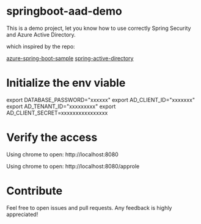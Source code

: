 # springboot-aad-demo

This is a demo project, let you know how to use correctly Spring Security and Azure Active Directory.

which inspired by the repo:

[azure-spring-boot-sample](https://github.com/Azure-Samples/azure-spring-boot-sample)
[spring-active-directory](https://github.com/jdubois/spring-active-directory)

# Initialize the env viable

export DATABASE_PASSWORD="xxxxxx"
export AD_CLIENT_ID="xxxxxxx"
export AD_TENANT_ID="xxxxxxxxx"
export AD_CLIENT_SECRET=xxxxxxxxxxxxxxxx

# Verify the access

Using chrome to open: http://localhost:8080

Using chrome to open: http://localhost:8080/approle

# Contribute

Feel free to open issues and pull requests. Any feedback is highly appreciated!
